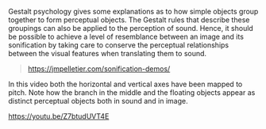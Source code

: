 Gestalt psychology gives some explanations as to how simple objects group together to form perceptual objects. The Gestalt rules that describe these groupings can also be applied to the perception of sound. Hence, it should be possible to achieve a level of resemblance between an image and its sonification by taking care to conserve the perceptual relationships between the visual features when translating them to sound.

> https://jmpelletier.com/sonification-demos/



In this video both the horizontal and vertical axes have been mapped to pitch. Note how the branch in the middle and the floating objects appear as distinct perceptual objects both in sound and in image.

https://youtu.be/Z7btudUVT4E
